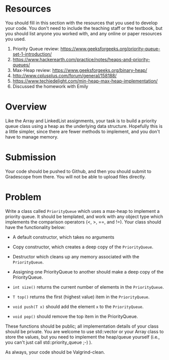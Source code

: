 # Resources
You should fill in this section with the resources that you used to develop your code.  You don't need to include the teaching staff or the textbook, but you should list anyone you worked with, and any online or paper resources you used.
1. Priority Queue review: https://www.geeksforgeeks.org/priority-queue-set-1-introduction/
2. https://www.hackerearth.com/practice/notes/heaps-and-priority-queues/
3. Max-Heap review: https://www.geeksforgeeks.org/binary-heap/
4. http://www.cplusplus.com/forum/general/158188/
5. https://www.techiedelight.com/min-heap-max-heap-implementation/
6. Discussed the homework with Emily

# Overview
Like the Array and LinkedList assignments, your task is to build a priority queue class using a heap as the underlying data structure.  Hopefully this is a little simpler, since there are fewer methods to implement, and you don't have to manage memory.

# Submission
Your code should be pushed to Github, and then you should submit to Gradescope from there.  You will not be able to upload files directly.

# Problem

Write a class called `PriorityQueue` which uses a max-heap to implement a priority queue.  It should be templated, and work with any object type which implements the comparison operators (<, >, ==, and !=).  Your class should have the functionality below:

* A default constructor, which takes no arguments
* Copy constructor, which creates a deep copy of the `PriorityQueue`.
* Destructor which cleans up any memory associated with the `PriorityQueue`.
* Assigning one PriorityQueue to another should make a deep copy of the PriorityQueue.

* `int size()` returns the current number of elements in the `PriorityQueue`.
* `T top()` returns the first (highest value) item in the `PriorityQueue`.
* `void push(T x)` should add the element `x` to the `PriorityQueue`.
* `void pop()` should remove the top item in the PriorityQueue.

These functions should be public; all implementation details of your class should be private.  You are welcome to use std::vector or your Array class to store the values, but you need to implement the heap/queue yourself (i.e., you can't just call std::priority_queue ;-) ).

As always, your code should be Valgrind-clean.

